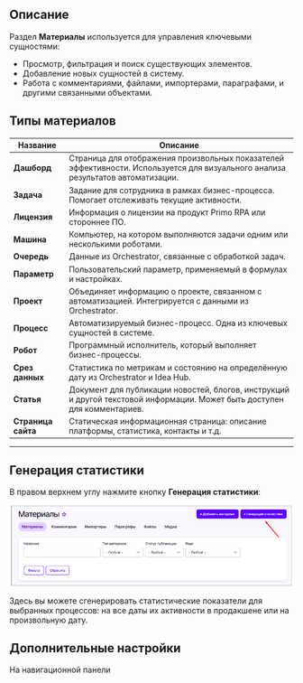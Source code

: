 ## Описание

Раздел **Материалы** используется для управления ключевыми сущностями:

- Просмотр, фильтрация и поиск существующих элементов.
- Добавление новых сущностей в систему.
- Работа с комментариями, файлами, импортерами, параграфами, и другими связанными объектами.


## Типы материалов   

| Название     | Описание  |
|-------------------|----------|
| **Дашборд**        | Страница для отображения произвольных показателей эффективности. Используется для визуального анализа результатов автоматизации. | 
| **Задача**         | Задание для сотрудника в рамках бизнес-процесса. Помогает отслеживать текущие активности. |  
| **Лицензия**       | Информация о лицензии на продукт Primo RPA или стороннее ПО. | 
| **Машина**         | Компьютер, на котором выполняются задачи одним или несколькими роботами. |
| **Очередь**        | Данные из Orchestrator, связанные с обработкой задач. |
| **Параметр**       | Пользовательский параметр, применяемый в формулах и настройках. |
| **Проект**         | Объединяет информацию о проекте, связанном с автоматизацией. Интегрируется с данными из Orchestrator. |
| **Процесс**        | Автоматизируемый бизнес-процесс. Одна из ключевых сущностей в системе. |
| **Робот**          | Программный исполнитель, который выполняет бизнес-процессы. |
| **Срез данных**    | Статистика по метрикам и состоянию на определённую дату из Orchestrator и Idea Hub. |
| **Статья**         | Документ для публикации новостей, блогов, инструкций и другой текстовой информации. Может быть доступен для комментариев. |
| **Страница сайта** | Статическая информационная страница: описание платформы, статистика, контакты и т.д. |

---

## Генерация статистики

В правом верхнем углу нажмите кнопку **Генерация статистики**:  

![image.png](/.attachments/image-da1e8667-ff46-48bd-850e-d3c6f2ce7457.png)

Здесь вы можете сгенерировать статистические показатели для выбранных процессов: на все даты их активности в продакшене или на произвольную дату.


## Дополнительные настройки 

На навигационной панели 


